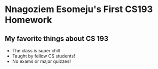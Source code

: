 
# Nnagoziem Esomeju's First CS193 Homework
## My favorite things about CS 193

- The class is super chill
- Taught by fellow CS students!
- No exams or major quizzes!


